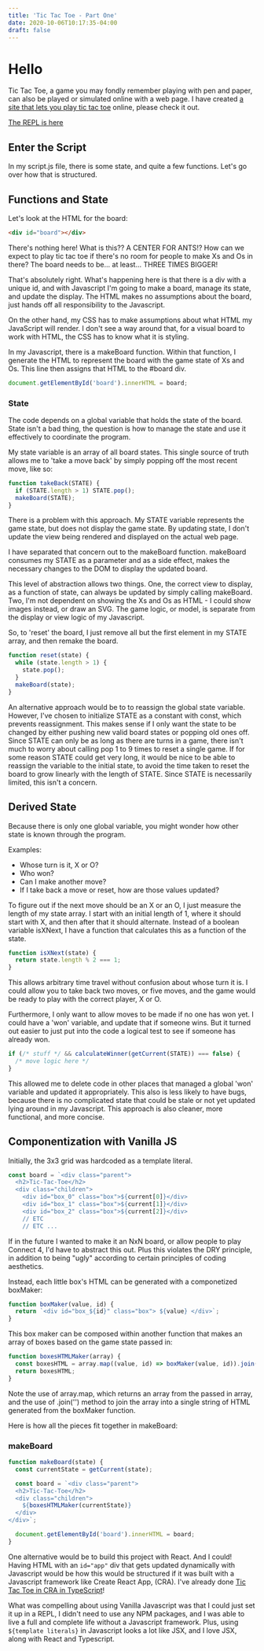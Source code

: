 ```yaml
---
title: 'Tic Tac Toe - Part One'
date: 2020-10-06T10:17:35-04:00
draft: false
---
```


# Hello

Tic Tac Toe, a game you may fondly remember playing with pen and paper, can also be played or simulated online with a web page. I have created [a site that lets you play tic tac toe](https://TicTacToe.joshuaskootsky.repl.co) online, please check it out.

[The REPL is here](https://repl.it/@JoshuaSkootsky/TicTacToe#script.js)

## Enter the Script

In my script.js file, there is some state, and quite a few functions. Let's go over how that is structured.

## Functions and State

Let's look at the HTML for the board:

```html
<div id="board"></div>
```

There's nothing here! What is this?? A CENTER FOR ANTS!? How can we expect to play tic tac toe if there's no room for people to make Xs and Os in there? The board needs to be... at least... THREE TIMES BIGGER!

That's absolutely right. What's happening here is that there is a div with a unique id, and with Javascript I'm going to make a board, manage its state, and update the display. The HTML makes no assumptions about the board, just hands off all responsibility to the Javascript.

On the other hand, my CSS has to make assumptions about what HTML my JavaScript will render. I don't see a way around that, for a visual board to work with HTML, the CSS has to know what it is styling.

In my Javascript, there is a makeBoard function. Within that function, I generate the HTML to represent the board with the game state of Xs and Os. This line then assigns that HTML to the #board div.

```javascript
document.getElementById('board').innerHTML = board;
```

### State

The code depends on a global variable that holds the state of the board. State isn't a bad thing, the question is how to manage the state and use it effectively to coordinate the program.

My state variable is an array of all board states. This single source of truth allows me to 'take a move back' by simply popping off the most recent move, like so:

```javascript
function takeBack(STATE) {
  if (STATE.length > 1) STATE.pop();
  makeBoard(STATE);
}
```

There is a problem with this approach. My STATE variable represents the game state, but does not display the game state. By updating state, I don't update the view being rendered and displayed on the actual web page.

I have separated that concern out to the makeBoard function. makeBoard consumes my STATE as a parameter and as a side effect, makes the necessary changes to the DOM to display the updated board.

This level of abstraction allows two things. One, the correct view to display, as a function of state, can always be updated by simply calling makeBoard. Two, I'm not dependent on showing the Xs and Os as HTML - I could show images instead, or draw an SVG. The game logic, or model, is separate from the display or view logic of my Javascript.

So, to 'reset' the board, I just remove all but the first element in my STATE array, and then remake the board.

```javascript
function reset(state) {
  while (state.length > 1) {
    state.pop();
  }
  makeBoard(state);
}
```

An alternative approach would be to to reassign the global state variable. However, I've chosen to initialize STATE as a constant with const, which prevents reassignment. This makes sense if I only want the state to be changed by either pushing new valid board states or popping old ones off. Since STATE can only be as long as there are turns in a game, there isn't much to worry about calling pop 1 to 9 times to reset a single game. If for some reason STATE could get very long, it would be nice to be able to reassign the variable to the initial state, to avoid the time taken to reset the board to grow linearly with the length of STATE. Since STATE is necessarily limited, this isn't a concern.

## Derived State

Because there is only one global variable, you might wonder how other state is known through the program.

Examples:

- Whose turn is it, X or O?
- Who won?
- Can I make another move?
- If I take back a move or reset, how are those values updated?

To figure out if the next move should be an X or an O, I just measure the length of my state array. I start with an initial length of 1, where it should start with X, and then after that it should alternate. Instead of a boolean variable isXNext, I have a function that calculates this as a function of the state.

```javascript
function isXNext(state) {
  return state.length % 2 === 1;
}
```

This allows arbitrary time travel without confusion about whose turn it is. I could allow you to take back two moves, or five moves, and the game would be ready to play with the correct player, X or O.

Furthermore, I only want to allow moves to be made if no one has won yet. I could have a 'won' variable, and update that if someone wins. But it turned out easier to just put into the code a logical test to see if someone has already won.

```javascript
if (/* stuff */ && calculateWinner(getCurrent(STATE)) === false) {
  /* move logic here */
}
```

This allowed me to delete code in other places that managed a global 'won' variable and updated it appropriately. This also is less likely to have bugs, because there is no complicated state that could be stale or not yet updated lying around in my Javascript. This approach is also cleaner, more functional, and more concise.

## Componentization with Vanilla JS

Initially, the 3x3 grid was hardcoded as a template literal.

```javascript
const board = `<div class="parent">
  <h2>Tic-Tac-Toe</h2>
  <div class="children">
    <div id="box_0" class="box">${current[0]}</div>
    <div id="box_1" class="box">${current[1]}</div>
    <div id="box_2" class="box">${current[2]}</div>
    // ETC
    // ETC ...
```

If in the future I wanted to make it an NxN board, or allow people to play Connect 4, I'd have to abstract this out. Plus this violates the DRY principle, in addition to being "ugly" according to certain principles of coding aesthetics.

Instead, each little box's HTML can be generated with a componetized boxMaker:

```javascript
function boxMaker(value, id) {
  return `<div id="box_${id}" class="box"> ${value} </div>`;
}
```

This box maker can be composed within another function that makes an array of boxes based on the game state passed in:

```javascript
function boxesHTMLMaker(array) {
  const boxesHTML = array.map((value, id) => boxMaker(value, id)).join('');
  return boxesHTML;
}
```

Note the use of array.map, which returns an array from the passed in array, and the use of .join('') method to join the array into a single string of HTML generated from the boxMaker function.

Here is how all the pieces fit together in makeBoard:

### makeBoard

```javascript
function makeBoard(state) {
  const currentState = getCurrent(state);

  const board = `<div class="parent">
  <h2>Tic-Tac-Toe</h2>
  <div class="children">
    ${boxesHTMLMaker(currentState)}
  </div>
</div>`;

  document.getElementById('board').innerHTML = board;
}
```

One alternative would be to build this project with React. And I could! Having HTML with an `id="app"` div that gets updated dynamically with Javascript would be how this would be structured if it was built with a Javascript framework like Create React App, (CRA). I've already done [Tic Tac Toe in CRA in TypeScript](https://github.com/JoshuaSkootsky/tic-tac-toe-React/blob/master/src/index.tsx)!

What was compelling about using Vanilla Javascript was that I could just set it up in a REPL, I didn't need to use any NPM packages, and I was able to live a full and complete life without a Javascript framework. Plus, using `${template literals}` in Javascript looks a lot like JSX, and I love JSX, along with React and Typescript.
